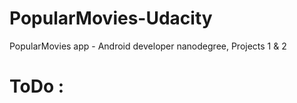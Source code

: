 # PopularMovies-Udacity
PopularMovies app -  Android developer nanodegree, Projects 1 &amp; 2

# ToDo : 